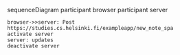 sequenceDiagram    participant browser    participant server    browser->>server: Post https://studies.cs.helsinki.fi/exampleapp/new_note_spa    activate server    server: updates    deactivate server```